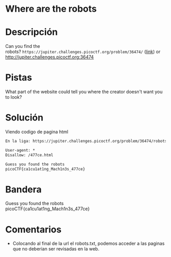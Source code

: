 # Where are the robots

# Descripción
Can you find the robots? `https://jupiter.challenges.picoctf.org/problem/36474/` ([link](https://jupiter.challenges.picoctf.org/problem/36474/)) or http://jupiter.challenges.picoctf.org:36474
# Pistas
What part of the website could tell you where the creator doesn't want you to look?
# Solución

Viendo codigo de pagina html
```html
En la liga: https://jupiter.challenges.picoctf.org/problem/36474/robots.txt

User-agent: *
Disallow: /477ce.html

Guess you found the robots  
picoCTF{ca1cu1at1ng_Mach1n3s_477ce}
```

# Bandera
Guess you found the robots  
picoCTF{ca1cu1at1ng_Mach1n3s_477ce}
# Comentarios
- Colocando al final de la url el robots.txt, podemos acceder a las paginas que no deberian ser revisadas en la web.